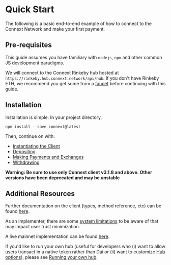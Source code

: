 # Quick Start

The following is a basic end-to-end example of how to connect to the Connext Network and make your first payment.

## Pre-requisites

This guide assumes you have familiary with `nodejs`, `npm` and other common JS development paradigms.

We will connect to the Connext Rinkeby hub hosted at `https://rinkeby.hub.connext.network/api/hub`. If you don't have Rinkeby ETH, we recommend you get some from a [faucet](https://faucet.rinkeby.io/) before continuing with this guide.

## Installation

Installation is simple. In your project directory,

```npm install --save connext@latest```

Then, continue on with: 
  - [Instantiating the Client](../instantiation.md)
  - [Depositing](../deposits.md)
  - [Making Payments and Exchanges](../payments.md)
  - [Withdrawing](../withdrawals.md)

**Warning: Be sure to use only Connext client v3.1.8 and above. Other versions have been deprecated and may be unstable**

## Additional Resources

Further documentation on the client (types, method reference, etc) can be found [here](../develop/client.md).

As an implementer, there are some [system limitations](./limitations.md) to be aware of that may impact user trust minimization.

A live mainnet implementation can be found [here](../usage/daiCard.md).

If you'd like to run your own hub (useful for developers who (i) want to allow users transact in a native token rather than Dai or (ii) want to customize [Hub options](../develop/hub.md)), please see [Running your own hub](../advanced/runHub.md).




